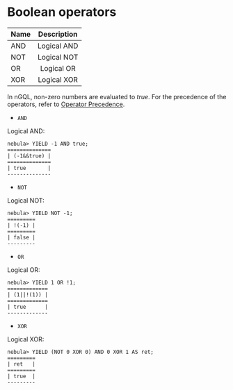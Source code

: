 # Boolean operators

|  **Name**    |  **Description**    |
|:----|:----:|
|   AND     |   Logical AND     |
|   NOT      |   Logical NOT     |
|   OR   |   Logical OR   |
|   XOR      |   Logical XOR  |

In nGQL, non-zero numbers are evaluated to _true_. For the precedence of the operators, refer to [Operator Precedence](8.precedence.md).

* `AND`

Logical AND:

```ngql
nebula> YIELD -1 AND true;
==============
| (-1&&true) |
==============
| true       |
--------------
```

* `NOT`

Logical NOT:

```ngql
nebula> YIELD NOT -1;
=========
| !(-1) |
=========
| false |
---------
```

* `OR`

Logical OR:

```ngql
nebula> YIELD 1 OR !1;
=============
| (1||!(1)) |
=============
| true      |
-------------
```

* `XOR`

Logical XOR:

```ngql
nebula> YIELD (NOT 0 XOR 0) AND 0 XOR 1 AS ret;
=========
| ret   |
=========
| true  |
---------
```
